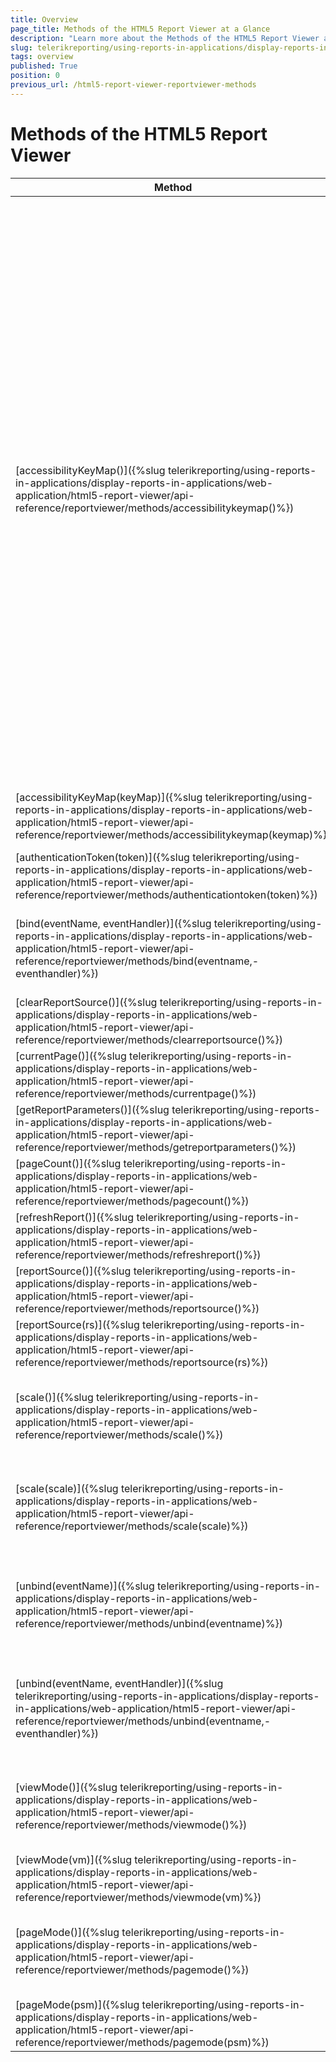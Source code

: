 ```yaml
---
title: Overview
page_title: Methods of the HTML5 Report Viewer at a Glance
description: "Learn more about the Methods of the HTML5 Report Viewer and how you may use them to customize its appearance and functionality."
slug: telerikreporting/using-reports-in-applications/display-reports-in-applications/web-application/html5-report-viewer/api-reference/reportviewer/methods/overview
tags: overview
published: True
position: 0
previous_url: /html5-report-viewer-reportviewer-methods
---
```


<style>
table th:first-of-type {
	width: 35%;
}
table th:nth-of-type(3) {
	width: 50%;
}
</style>

# Methods of the HTML5 Report Viewer

| Method | Description |
| ------ | ------ |
| [accessibilityKeyMap()]({%slug telerikreporting/using-reports-in-applications/display-reports-in-applications/web-application/html5-report-viewer/api-reference/reportviewer/methods/accessibilitykeymap()%})|Gets the shortcut keys used when the report viewer is in accessible mode (has its enableAccessibility set to __true__. The keys in the map are listed below:<br/><table><thead><tr><th>Key</th><th>Default Value</th><th>Description</th></tr></thead><tbody><tr><td>CONFIRM_KEY</td><td>13 *('enter')* </td><td>Key for triggering the actions in the report content and previewing the report from the __Preview__ button in parameters area, if available.</td></tr><tr><td>MENU_AREA_KEY</td><td>77 *('m')* </td><td>Key for moving the focus to the menu area, if visible.</td></tr><tr><td>CONTENT_AREA_KEY</td><td>67 *('c')* </td><td>Key for moving the focus to the report content area, if visible.</td></tr><tr><td>PARAMETERS_AREA_KEY</td><td>80 *('p')* </td><td>Key for moving the focus to the parameters area, if visible.</td></tr><tr><td>DOCUMENT_MAP_AREA_KEY</td><td>68 *('d')* </td><td>Key for moving the focus to the document map area, if visible.</td></tr></tbody></table>|
| [accessibilityKeyMap(keyMap)]({%slug telerikreporting/using-reports-in-applications/display-reports-in-applications/web-application/html5-report-viewer/api-reference/reportviewer/methods/accessibilitykeymap(keymap)%})|Sets the shortcut keys used when the report viewer is in accessible mode. It is recommended to set the new key map when the report rendering is complete, because the accessibility routines require the report viewer template to be loaded.|
| [authenticationToken(token)]({%slug telerikreporting/using-reports-in-applications/display-reports-in-applications/web-application/html5-report-viewer/api-reference/reportviewer/methods/authenticationtoken(token)%})|Sets the viewer’s authentication token.|
| [bind(eventName, eventHandler)]({%slug telerikreporting/using-reports-in-applications/display-reports-in-applications/web-application/html5-report-viewer/api-reference/reportviewer/methods/bind(eventname,-eventhandler)%})|Binds event handlers to the specified event. For more information please see jQuery.fn.telerik_ReportViewer’s scale and scaleMode options in [Report Viewer Initialization]({%slug telerikreporting/using-reports-in-applications/display-reports-in-applications/web-application/html5-report-viewer/api-reference/report-viewer-initialization%}#options).|
| [clearReportSource()]({%slug telerikreporting/using-reports-in-applications/display-reports-in-applications/web-application/html5-report-viewer/api-reference/reportviewer/methods/clearreportsource()%})|Clears the current reportSource from the viewer internal state and from its persisted session in the browser. Called in order to force the viewer to respect the newly set reportSource on the next postback.|
| [currentPage()]({%slug telerikreporting/using-reports-in-applications/display-reports-in-applications/web-application/html5-report-viewer/api-reference/reportviewer/methods/currentpage()%})|Gets the viewer’s current page that is displayed.|
| [getReportParameters()]({%slug telerikreporting/using-reports-in-applications/display-reports-in-applications/web-application/html5-report-viewer/api-reference/reportviewer/methods/getreportparameters()%})|Gets an immutable array of name-value objects representing the current evaluated report parameters.|
| [pageCount()]({%slug telerikreporting/using-reports-in-applications/display-reports-in-applications/web-application/html5-report-viewer/api-reference/reportviewer/methods/pagecount()%})|Gets the total page count of viewer’s currently displayed report.|
| [refreshReport()]({%slug telerikreporting/using-reports-in-applications/display-reports-in-applications/web-application/html5-report-viewer/api-reference/reportviewer/methods/refreshreport()%})|Reloads/refreshes the current report.|
| [reportSource()]({%slug telerikreporting/using-reports-in-applications/display-reports-in-applications/web-application/html5-report-viewer/api-reference/reportviewer/methods/reportsource()%})|Gets the current ReportSource - report and parameters.|
| [reportSource(rs)]({%slug telerikreporting/using-reports-in-applications/display-reports-in-applications/web-application/html5-report-viewer/api-reference/reportviewer/methods/reportsource(rs)%})|Sets the report source - report and parameters. Automatically reloads the report (if any) into the view.|
| [scale()]({%slug telerikreporting/using-reports-in-applications/display-reports-in-applications/web-application/html5-report-viewer/api-reference/reportviewer/methods/scale()%})|Gets the viewer’s scale factor and scale mode. For more information please see jQuery.fn.telerik_ReportViewer’s scale and scaleMode options in [Report Viewer Initialization]({%slug telerikreporting/using-reports-in-applications/display-reports-in-applications/web-application/html5-report-viewer/api-reference/report-viewer-initialization%}#options).|
| [scale(scale)]({%slug telerikreporting/using-reports-in-applications/display-reports-in-applications/web-application/html5-report-viewer/api-reference/reportviewer/methods/scale(scale)%})|Sets the scale factor and scale mode. For more information please see jQuery.fn.telerik_ReportViewer’s scale and scaleMode options in [Report Viewer Initialization]({%slug telerikreporting/using-reports-in-applications/display-reports-in-applications/web-application/html5-report-viewer/api-reference/report-viewer-initialization%}#options).|
| [unbind(eventName)]({%slug telerikreporting/using-reports-in-applications/display-reports-in-applications/web-application/html5-report-viewer/api-reference/reportviewer/methods/unbind(eventname)%})|Unbinds all event handlers from the specified event. For more information please see jQuery.fn.telerik_ReportViewer’s scale and scaleMode options in [Report Viewer Initialization]({%slug telerikreporting/using-reports-in-applications/display-reports-in-applications/web-application/html5-report-viewer/api-reference/report-viewer-initialization%}#options).|
| [unbind(eventName, eventHandler)]({%slug telerikreporting/using-reports-in-applications/display-reports-in-applications/web-application/html5-report-viewer/api-reference/reportviewer/methods/unbind(eventname,-eventhandler)%})|Unbinds event handlers from the specified event. For more information please see jQuery.fn.telerik_ReportViewer’s scale and scaleMode options in [Report Viewer Initialization]({%slug telerikreporting/using-reports-in-applications/display-reports-in-applications/web-application/html5-report-viewer/api-reference/report-viewer-initialization%}#options).|
| [viewMode()]({%slug telerikreporting/using-reports-in-applications/display-reports-in-applications/web-application/html5-report-viewer/api-reference/reportviewer/methods/viewmode()%})|Gets the current view mode. For more information please see jQuery.fn.telerik_ReportViewer’s viewMode option in [Report Viewer Initialization]({%slug telerikreporting/using-reports-in-applications/display-reports-in-applications/web-application/html5-report-viewer/api-reference/report-viewer-initialization%}#options).|
| [viewMode(vm)]({%slug telerikreporting/using-reports-in-applications/display-reports-in-applications/web-application/html5-report-viewer/api-reference/reportviewer/methods/viewmode(vm)%})|Sets the view mode and automatically reloads the current report (if any) into the new view;|
| [pageMode()]({%slug telerikreporting/using-reports-in-applications/display-reports-in-applications/web-application/html5-report-viewer/api-reference/reportviewer/methods/pagemode()%})|Gets the current page mode. For more information please see jQuery.fn.telerik_ReportViewer’s pageMode option in [Report Viewer Initialization]({%slug telerikreporting/using-reports-in-applications/display-reports-in-applications/web-application/html5-report-viewer/api-reference/report-viewer-initialization%}#options).|
| [pageMode(psm)]({%slug telerikreporting/using-reports-in-applications/display-reports-in-applications/web-application/html5-report-viewer/api-reference/reportviewer/methods/pagemode(psm)%})|Sets the page mode and automatically reloads the current report (if any) into the new view.|
